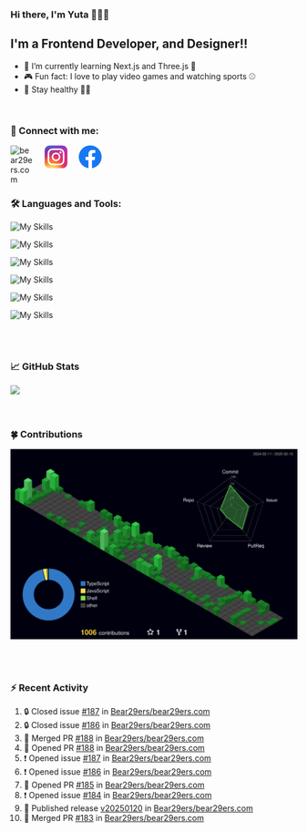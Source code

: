 ### Hi there, I'm Yuta 🤟🏻🐻

## I'm a Frontend Developer, and Designer!!

- 🌱 I’m currently learning Next.js and Three.js 🤣
- 🎮 Fun fact: I love to play video games and watching sports ⚾️
- 🏃 Stay healthy 🏋🏻

<br />

### :wave: Connect with me:

[<img align="left" alt="bear29ers.com" width="40px" src="https://user-images.githubusercontent.com/39920490/156489586-f125813b-e344-46d6-9306-f5786684b976.jpg" style="margin-right: 20px;" />](https://bear29ers.com)
[<img align="left" alt="Yuta Okuma | Instagram" width="40px" src="https://github.com/github/explore/blob/main/topics/instagram/instagram.png?raw=true" style="margin-right: 20px;" />](https://www.instagram.com/bear29ers/)
[<img align="left" alt="Yuta Okuma | Facebook" width="40px" src="https://github.com/github/explore/blob/main/topics/facebook/facebook.png?raw=true" style="margin-right: 20px;" />](https://www.facebook.com/bear29ers/)

<!-- [<img align="left" alt="Yuta Okuma | Wantedly" width="40px" src="https://user-images.githubusercontent.com/39920490/156489528-fdc520d6-10f1-43b6-8bf8-fadf8dcf1a90.jpg" style="margin-right: 20px;" />](https://www.wantedly.com/id/yuta_okuma_b) -->

<br />
<br />
<br />
<br />

### :hammer_and_wrench: Languages and Tools:

![My Skills](https://skillicons.dev/icons?i=html,css,sass,bootstrap,tailwind,js,ts,jquery,threejs,react)

![My Skills](https://skillicons.dev/icons?i=styledcomponents,emotion,materialui,nextjs,vercel,vue,nuxt,pinia,nodejs,express)

![My Skills](https://skillicons.dev/icons?i=webpack,vite,jest,vitest,babel,regex,npm,pnpm,php,laravel)

![My Skills](https://skillicons.dev/icons?i=mysql,sqlite,docker,git,github,githubactions,aws,firebase,vim,neovim)

![My Skills](https://skillicons.dev/icons?i=linux,bash,lua,markdown,svg,webstorm,vscode,atom,figma,xd)

![My Skills](https://skillicons.dev/icons?i=ps,ai,pr,ae,postman,sentry,codepen,stackoverflow,discord,apple)

<br />
<br />

### :chart_with_upwards_trend: GitHub Stats

<div style="display: flex;">
    <a href="https://github.com/Bear29ers">
        <img height="220px;" src="https://github-readme-stats-bear29ers.vercel.app/api?username=Bear29ers&show_icons=true&theme=bear">
    </a>
</div>

<br />
<br />

### :four_leaf_clover: Contributions

![](./profile-3d-contrib/profile-night-green.svg)

<br />
<br />

### :zap: Recent Activity

<!--START_SECTION:activity-->

1. 🔒 Closed issue [#187](https://github.com/Bear29ers/bear29ers.com/issues/187) in [Bear29ers/bear29ers.com](https://github.com/Bear29ers/bear29ers.com)
2. 🔒 Closed issue [#186](https://github.com/Bear29ers/bear29ers.com/issues/186) in [Bear29ers/bear29ers.com](https://github.com/Bear29ers/bear29ers.com)
3. 🎉 Merged PR [#188](https://github.com/Bear29ers/bear29ers.com/pull/188) in [Bear29ers/bear29ers.com](https://github.com/Bear29ers/bear29ers.com)
4. 💪 Opened PR [#188](https://github.com/Bear29ers/bear29ers.com/pull/188) in [Bear29ers/bear29ers.com](https://github.com/Bear29ers/bear29ers.com)
5. ❗ Opened issue [#187](https://github.com/Bear29ers/bear29ers.com/issues/187) in [Bear29ers/bear29ers.com](https://github.com/Bear29ers/bear29ers.com)
6. ❗ Opened issue [#186](https://github.com/Bear29ers/bear29ers.com/issues/186) in [Bear29ers/bear29ers.com](https://github.com/Bear29ers/bear29ers.com)
7. 💪 Opened PR [#185](https://github.com/Bear29ers/bear29ers.com/pull/185) in [Bear29ers/bear29ers.com](https://github.com/Bear29ers/bear29ers.com)
8. ❗ Opened issue [#184](https://github.com/Bear29ers/bear29ers.com/issues/184) in [Bear29ers/bear29ers.com](https://github.com/Bear29ers/bear29ers.com)
9. 🚀 Published release [v20250120](https://github.com/Bear29ers/bear29ers.com/releases/tag/v20250120) in [Bear29ers/bear29ers.com](https://github.com/Bear29ers/bear29ers.com)
10. 🎉 Merged PR [#183](https://github.com/Bear29ers/bear29ers.com/pull/183) in [Bear29ers/bear29ers.com](https://github.com/Bear29ers/bear29ers.com)

<!--END_SECTION:activity-->
